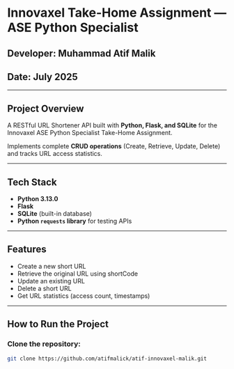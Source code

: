 # Innovaxel Take-Home Assignment — ASE Python Specialist

##  Developer: Muhammad Atif Malik  
## Date: July 2025  

---

## Project Overview

A RESTful URL Shortener API built with **Python, Flask, and SQLite** for the Innovaxel ASE Python Specialist Take-Home Assignment.  

Implements complete **CRUD operations** (Create, Retrieve, Update, Delete) and tracks URL access statistics.

---

## Tech Stack

- **Python 3.13.0**
- **Flask**
- **SQLite** (built-in database)
- **Python `requests` library** for testing APIs

---

## Features

-  Create a new short URL  
-  Retrieve the original URL using shortCode  
-  Update an existing URL  
-  Delete a short URL  
-  Get URL statistics (access count, timestamps)

---

## How to Run the Project

### Clone the repository:
```bash
git clone https://github.com/atifmalick/atif-innovaxel-malik.git
